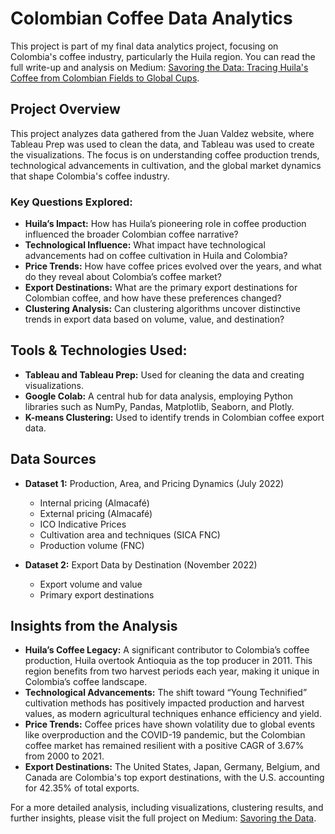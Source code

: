 # Colombian Coffee Data Analytics

This project is part of my final data analytics project, focusing on Colombia's coffee industry, particularly the Huila region. You can read the full write-up and analysis on Medium: [Savoring the Data: Tracing Huila's Coffee from Colombian Fields to Global Cups](https://medium.com/@oscar.campos17/savoring-the-data-tracing-huilas-coffee-from-colombian-fields-to-global-cups-98696b5228e1).

## Project Overview

This project analyzes data gathered from the Juan Valdez website, where Tableau Prep was used to clean the data, and Tableau was used to create the visualizations. The focus is on understanding coffee production trends, technological advancements in cultivation, and the global market dynamics that shape Colombia's coffee industry.

### Key Questions Explored:

- **Huila’s Impact:** How has Huila’s pioneering role in coffee production influenced the broader Colombian coffee narrative?
- **Technological Influence:** What impact have technological advancements had on coffee cultivation in Huila and Colombia?
- **Price Trends:** How have coffee prices evolved over the years, and what do they reveal about Colombia’s coffee market?
- **Export Destinations:** What are the primary export destinations for Colombian coffee, and how have these preferences changed?
- **Clustering Analysis:** Can clustering algorithms uncover distinctive trends in export data based on volume, value, and destination?

## Tools & Technologies Used:

- **Tableau and Tableau Prep:** Used for cleaning the data and creating visualizations.
- **Google Colab:** A central hub for data analysis, employing Python libraries such as NumPy, Pandas, Matplotlib, Seaborn, and Plotly.
- **K-means Clustering:** Used to identify trends in Colombian coffee export data.

## Data Sources

- **Dataset 1:** Production, Area, and Pricing Dynamics (July 2022)
  - Internal pricing (Almacafé)
  - External pricing (Almacafé)
  - ICO Indicative Prices
  - Cultivation area and techniques (SICA FNC)
  - Production volume (FNC)
  
- **Dataset 2:** Export Data by Destination (November 2022)
  - Export volume and value
  - Primary export destinations

## Insights from the Analysis

- **Huila’s Coffee Legacy:** A significant contributor to Colombia’s coffee production, Huila overtook Antioquia as the top producer in 2011. This region benefits from two harvest periods each year, making it unique in Colombia’s coffee landscape.
- **Technological Advancements:** The shift toward “Young Technified” cultivation methods has positively impacted production and harvest values, as modern agricultural techniques enhance efficiency and yield.
- **Price Trends:** Coffee prices have shown volatility due to global events like overproduction and the COVID-19 pandemic, but the Colombian coffee market has remained resilient with a positive CAGR of 3.67% from 2000 to 2021.
- **Export Destinations:** The United States, Japan, Germany, Belgium, and Canada are Colombia's top export destinations, with the U.S. accounting for 42.35% of total exports.

For a more detailed analysis, including visualizations, clustering results, and further insights, please visit the full project on Medium: [Savoring the Data](https://medium.com/@oscar.campos17/savoring-the-data-tracing-huilas-coffee-from-colombian-fields-to-global-cups-98696b5228e1).
